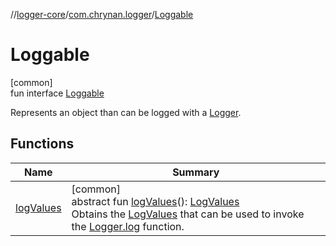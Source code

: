 //[logger-core](../../../index.md)/[com.chrynan.logger](../index.md)/[Loggable](index.md)

# Loggable

[common]\
fun interface [Loggable](index.md)

Represents an object than can be logged with a [Logger](../-logger/index.md).

## Functions

| Name | Summary |
|---|---|
| [logValues](log-values.md) | [common]<br>abstract fun [logValues](log-values.md)(): [LogValues](../-log-values/index.md)<br>Obtains the [LogValues](../-log-values/index.md) that can be used to invoke the [Logger.log](../-logger/log.md) function. |
